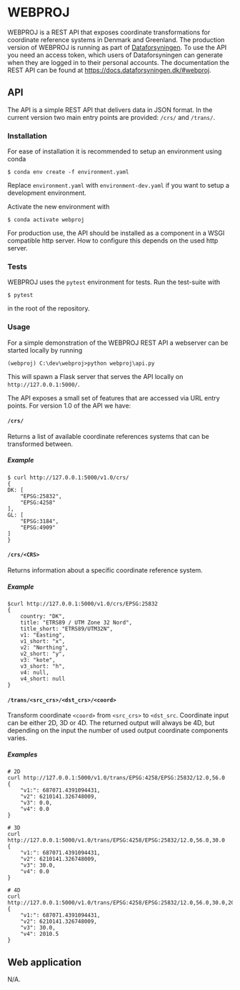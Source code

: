 # WEBPROJ

WEBPROJ is a REST API that exposes coordinate transformations for coordinate
reference systems in Denmark and Greenland. The production version of WEBPROJ
is running as part of [Dataforsyningen](https://dataforsyningen.dk). To use the API you
need an access token, which users of Dataforsyningen can generate when they are
logged in to their personal accounts. The documentation the REST API can be found
at https://docs.dataforsyningen.dk/#webproj.

## API

The API is a simple REST API that delivers data in JSON format. In
the current version two main entry points are provided: `/crs/` and
`/trans/`.

### Installation

For ease of installation it is recommended to setup an environment
using conda

```
$ conda env create -f environment.yaml
```

Replace `environment.yaml` with `environment-dev.yaml` if you want
to setup a development environment.

Activate the new environment with

```
$ conda activate webproj
```

For production use, the API should be installed as a component in a
WSGI compatible http server. How to configure this depends on the used http server.

### Tests

WEBPROJ uses the `pytest` environment for tests. Run the test-suite with

```
$ pytest
```

in the root of the repository.

### Usage

For a simple demonstration of the WEBPROJ REST API a webserver can
be started locally by running

```
(webproj) C:\dev\webproj>python webproj\api.py
```

This will spawn a Flask server that serves the API locally on
`http://127.0.0.1:5000/`.

The API exposes a small set of features that are accessed via URL
entry points. For version 1.0 of the API we have:

#### `/crs/`

Returns a list of available coordinate references systems that can
be transformed between.

##### Example

```
$ curl http://127.0.0.1:5000/v1.0/crs/
{
DK: [
    "EPSG:25832",
    "EPSG:4258"
],
GL: [
    "EPSG:3184",
    "EPSG:4909"
]
}
```

#### `/crs/<CRS>`

Returns information about a specific coordinate reference system.

##### Example

```
$curl http://127.0.0.1:5000/v1.0/crs/EPSG:25832
{
    country: "DK",
    title: "ETRS89 / UTM Zone 32 Nord",
    title_short: "ETRS89/UTM32N",
    v1: "Easting",
    v1_short: "x",
    v2: "Northing",
    v2_short: "y",
    v3: "kote",
    v3_short: "h",
    v4: null,
    v4_short: null
}
```

#### `/trans/<src_crs>/<dst_crs>/<coord>`

Transform coordinate `<coord>` from `<src_crs>` to `<dst_src`. Coordinate
input can be either 2D, 3D or 4D. The returned output will always be 4D, but
depending on the input the number of used output coordinate components varies.

##### Examples

```
# 2D
curl http://127.0.0.1:5000/v1.0/trans/EPSG:4258/EPSG:25832/12.0,56.0
{
    "v1:": 687071.4391094431,
    "v2": 6210141.326748009,
    "v3": 0.0,
    "v4": 0.0
}

# 3D
curl http://127.0.0.1:5000/v1.0/trans/EPSG:4258/EPSG:25832/12.0,56.0,30.0
{
    "v1:": 687071.4391094431,
    "v2": 6210141.326748009,
    "v3": 30.0,
    "v4": 0.0
}

# 4D
curl http://127.0.0.1:5000/v1.0/trans/EPSG:4258/EPSG:25832/12.0,56.0,30.0,2010.5
{
    "v1:": 687071.4391094431,
    "v2": 6210141.326748009,
    "v3": 30.0,
    "v4": 2010.5
}
```

## Web application

N/A.


